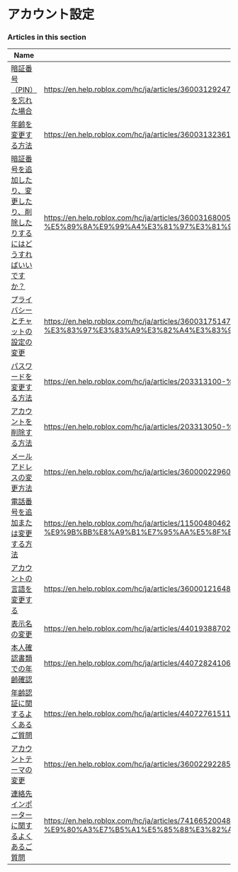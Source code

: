 # アカウント設定  
### Articles in this section
Name|URL
-|-
[暗証番号（PIN）を忘れた場合](./暗証番号（PIN）を忘れた場合.html) |https://en.help.roblox.com/hc/ja/articles/360031292471-%E6%9A%97%E8%A8%BC%E7%95%AA%E5%8F%B7-PIN-%E3%82%92%E5%BF%98%E3%82%8C%E3%81%9F%E5%A0%B4%E5%90%88
[年齢を変更する方法](./年齢を変更する方法.html) |https://en.help.roblox.com/hc/ja/articles/360031323611-%E5%B9%B4%E9%BD%A2%E3%82%92%E5%A4%89%E6%9B%B4%E3%81%99%E3%82%8B%E6%96%B9%E6%B3%95
[暗証番号を追加したり、変更したり、削除したりするにはどうすればいいですか？](./暗証番号を追加したり、変更したり、削除したりするにはどうすればいいですか？.html) |https://en.help.roblox.com/hc/ja/articles/360031680051-%E6%9A%97%E8%A8%BC%E7%95%AA%E5%8F%B7%E3%82%92%E8%BF%BD%E5%8A%A0%E3%81%97%E3%81%9F%E3%82%8A-%E5%A4%89%E6%9B%B4%E3%81%97%E3%81%9F%E3%82%8A-%E5%89%8A%E9%99%A4%E3%81%97%E3%81%9F%E3%82%8A%E3%81%99%E3%82%8B%E3%81%AB%E3%81%AF%E3%81%A9%E3%81%86%E3%81%99%E3%82%8C%E3%81%B0%E3%81%84%E3%81%84%E3%81%A7%E3%81%99%E3%81%8B
[プライバシーとチャットの設定の変更](./プライバシーとチャットの設定の変更.html) |https://en.help.roblox.com/hc/ja/articles/360031751471-%E3%83%97%E3%83%A9%E3%82%A4%E3%83%90%E3%82%B7%E3%83%BC%E3%81%A8%E3%83%81%E3%83%A3%E3%83%83%E3%83%88%E3%81%AE%E8%A8%AD%E5%AE%9A%E3%81%AE%E5%A4%89%E6%9B%B4
[パスワードを変更する方法](./パスワードを変更する方法.html) |https://en.help.roblox.com/hc/ja/articles/203313100-%E3%83%91%E3%82%B9%E3%83%AF%E3%83%BC%E3%83%89%E3%82%92%E5%A4%89%E6%9B%B4%E3%81%99%E3%82%8B%E6%96%B9%E6%B3%95
[アカウントを削除する方法](./アカウントを削除する方法.html) |https://en.help.roblox.com/hc/ja/articles/203313050-%E3%82%A2%E3%82%AB%E3%82%A6%E3%83%B3%E3%83%88%E3%82%92%E5%89%8A%E9%99%A4%E3%81%99%E3%82%8B%E6%96%B9%E6%B3%95
[メールアドレスの変更方法](./メールアドレスの変更方法.html) |https://en.help.roblox.com/hc/ja/articles/360000229603-%E3%83%A1%E3%83%BC%E3%83%AB%E3%82%A2%E3%83%89%E3%83%AC%E3%82%B9%E3%81%AE%E5%A4%89%E6%9B%B4%E6%96%B9%E6%B3%95
[電話番号を追加または変更する方法](./電話番号を追加または変更する方法.html) |https://en.help.roblox.com/hc/ja/articles/115004804623-%E9%9B%BB%E8%A9%B1%E7%95%AA%E5%8F%B7%E3%82%92%E8%BF%BD%E5%8A%A0%E3%81%BE%E3%81%9F%E3%81%AF%E5%A4%89%E6%9B%B4%E3%81%99%E3%82%8B%E6%96%B9%E6%B3%95
[アカウントの言語を変更する](./アカウントの言語を変更する.html) |https://en.help.roblox.com/hc/ja/articles/360001216486-%E3%82%A2%E3%82%AB%E3%82%A6%E3%83%B3%E3%83%88%E3%81%AE%E8%A8%80%E8%AA%9E%E3%82%92%E5%A4%89%E6%9B%B4%E3%81%99%E3%82%8B
[表示名の変更](./表示名の変更.html) |https://en.help.roblox.com/hc/ja/articles/4401938870292-%E8%A1%A8%E7%A4%BA%E5%90%8D%E3%81%AE%E5%A4%89%E6%9B%B4
[本人確認書類での年齢確認](./本人確認書類での年齢確認.html) |https://en.help.roblox.com/hc/ja/articles/4407282410644-%E6%9C%AC%E4%BA%BA%E7%A2%BA%E8%AA%8D%E6%9B%B8%E9%A1%9E%E3%81%A7%E3%81%AE%E5%B9%B4%E9%BD%A2%E7%A2%BA%E8%AA%8D
[年齢認証に関するよくあるご質問](./年齢認証に関するよくあるご質問.html) |https://en.help.roblox.com/hc/ja/articles/4407276151188-%E5%B9%B4%E9%BD%A2%E8%AA%8D%E8%A8%BC%E3%81%AB%E9%96%A2%E3%81%99%E3%82%8B%E3%82%88%E3%81%8F%E3%81%82%E3%82%8B%E3%81%94%E8%B3%AA%E5%95%8F
[アカウントテーマの変更](./アカウントテーマの変更.html) |https://en.help.roblox.com/hc/ja/articles/360022922852-%E3%82%A2%E3%82%AB%E3%82%A6%E3%83%B3%E3%83%88%E3%83%86%E3%83%BC%E3%83%9E%E3%81%AE%E5%A4%89%E6%9B%B4
[連絡先インポーターに関するよくあるご質問](./連絡先インポーターに関するよくあるご質問.html) |https://en.help.roblox.com/hc/ja/articles/7416652004884-%E9%80%A3%E7%B5%A1%E5%85%88%E3%82%A4%E3%83%B3%E3%83%9D%E3%83%BC%E3%82%BF%E3%83%BC%E3%81%AB%E9%96%A2%E3%81%99%E3%82%8B%E3%82%88%E3%81%8F%E3%81%82%E3%82%8B%E3%81%94%E8%B3%AA%E5%95%8F